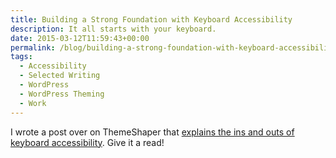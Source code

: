```yaml
---
title: Building a Strong Foundation with Keyboard Accessibility
description: It all starts with your keyboard.
date: 2015-03-12T11:59:43+00:00
permalink: /blog/building-a-strong-foundation-with-keyboard-accessibility/
tags:
  - Accessibility
  - Selected Writing
  - WordPress
  - WordPress Theming
  - Work
---
```


I wrote a post over on ThemeShaper that [explains the ins and outs of keyboard accessibility](http://themeshaper.com/2015/03/12/keyboard-accessibility/). Give it a read!